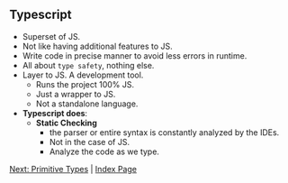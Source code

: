 ## **Typescript**
- Superset of JS.
- Not like having additional features to JS.
- Write code in precise manner to avoid less errors in runtime.
- All about `type safety`, nothing else.
- Layer to JS. A development tool.
    - Runs the project 100% JS.
    - Just a wrapper to JS.
    - Not a standalone language.
- **Typescript does**:
    - **Static Checking**
        - the parser or entire syntax is constantly analyzed by the IDEs.
        - Not in the case of JS.
        - Analyze the code as we type.

[Next: Primitive Types](/docs/%232_Primitive_Types.md) | [Index Page](/README.md)